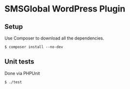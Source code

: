 SMSGlobal WordPress Plugin
==========================
## Setup
Use Composer to download all the dependencies.

    $ composer install --no-dev

## Unit tests
Done via PHPUnit

    $ ./test
